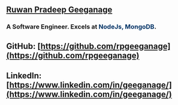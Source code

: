 ## <span style="text-decoration: underline;">**Ruwan Pradeep Geeganage**</span>
### A Software Engineer. Excels at <span style="color: #003366;">NodeJs, MongoDB</span>.

## GitHub: [https://github.com/rpgeeganage](https://github.com/rpgeeganage)
## LinkedIn: [https://www.linkedin.com/in/geeganage/](https://www.linkedin.com/in/geeganage/)
